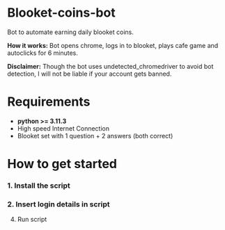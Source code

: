 # Blooket-coins-bot

Bot to automate earning daily blooket coins.<br>

**How it works:** Bot opens chrome, logs in to blooket, plays cafe game and autoclicks for 6 minutes.<br>

**Disclaimer:** Though the bot uses undetected_chromedriver to avoid bot detection, I will not be liable if your account gets banned.

# Requirements
* **python >= 3.11.3**
* High speed Internet Connection
* Blooket set with 1 question + 2 answers (both correct)

# How to get started
### 1. Install the script
   
### 2. Insert login details in script
4. Run script
